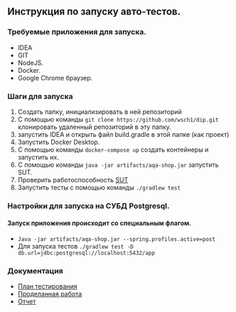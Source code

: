 ## Инструкция по запуску авто-тестов.

### Требуемые приложения для запуска.
* IDEA
* GIT
* NodeJS. 
* Docker. 
* Google Chrome браузер.

### Шаги для запуска
1. Создать папку, инициализировать в ней репозиторий
2. С помощью команды `git clone https://github.com/wsch1/dip.git` клонировать удаленный репозиторий в эту папку.
3. запустить IDEA и открыть файл build.gradle в этой папке (как проект)
4. Запустить Docker Desktop.
5. С помощью команды `docker-compose up` создать контейнеры и запустить их.
6. С помощью команды `java -jar artifacts/aqa-shop.jar` запустить SUT.
7. Проверить работоспособность [SUT](http://localhost:8080/)
8. Запустить тесты с помощью команды `./gradlew test`

### Настройки для запуска на СУБД Postgresql.
#### Запуск приложения происходит со специальным флагом.
* ` Java -jar artifacts/aqa-shop.jar --spring.profiles.active=post `
* Для запуска тестов `./gradlew test -D db.url=jdbc:postgresql://localhost:5432/app`

### Документация 
* [План тестирования](documentation/Plan.md)
* [Проделанная работа](documentation/Summary.md)
* [Отчет](documentation/Report.md)

